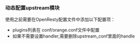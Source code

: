 ### 动态配置upstream模块

使用之前需要在OpenResty配置文件中添加以下配置项：


- plugins列表在 conf/orange.conf文件中配置
- 如果不需要设置handler,需要删除upstream_conf里面的handle


